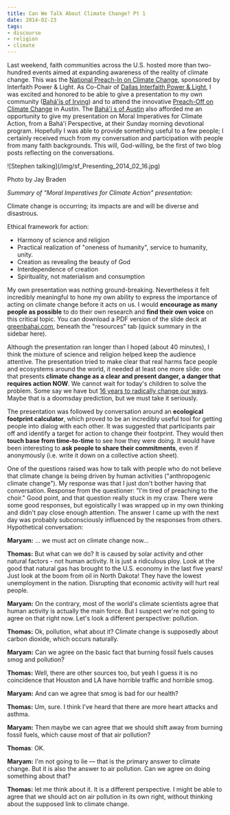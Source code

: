 ```yaml
---
title: Can We Talk About Climate Change? Pt 1
date: 2014-02-23
tags:
- discourse
- religion
- climate
---
```


Last weekend, faith communities across the U.S. hosted more than two-hundred
events aimed at expanding awareness of the reality of climate change. This was
the [National Preach-In on Climate Change](http://www.preachin.org/),
sponsored by Interfaith Power &amp; Light. As Co-Chair of [Dallas Interfaith Power &amp; Light](http://www.dallasinterfaith.org),
I was excited and honored to be able to give a presentation to my own community
([Bah&aacute;'&iacute;s of Irving](http://www.irvingbahai.org/?)) and
to attend the innovative [Preach-Off
on Climate Change](http://txipl.org/content/youre-invited-austins-first-ever-preach-climate-change) in Austin. The [Bah&aacute;'&iacute; s of Austin](http://www.austinbahai.org) also
afforded me an opportunity to give my presentation on Moral Imperatives for
Climate Action, from a Bah&aacute;'&iacute; Perspective, at their Sunday morning
devotional program. Hopefully I was able to provide something useful to a few
people; I certainly received much from my conversation and participation with
people from many faith backgrounds. This will, God-willing, be the first of two
blog posts reflecting on the conversations.

<!-- truncate -->

<div class="image">
![Stephen talking](/img/sf_Presenting_2014_02_16.jpg)

Photo by Jay Braden
</div>

_Summary of "Moral Imperatives for Climate Action" presentation:_

Climate change is occurring; its impacts are and will be diverse and disastrous.

Ethical framework for action:

* Harmony of science and religion
* Practical realization of "oneness of humanity", service to humanity, unity.
* Creation as revealing the beauty of God
* Interdependence of creation
* Spirituality, not materialism and consumption

My own presentation was nothing ground-breaking. Nevertheless it felt incredibly
meaningful to hone my own ability to express the importance of acting on climate
change before it acts on us. I would **encourage as many people as possible** to
do their own research and **find their own voice** on this critical topic. You
can download a PDF version of the slide deck at [greenbahai.com](https://www.greenbahai.com), beneath the "resources" tab
(quick summary in the sidebar here).

Although the presentation ran longer than I hoped (about 40 minutes), I think
the mixture of science and religion helped keep the audience attentive. The
presentation tried to make clear that real harms face people and ecosystems
around the world, it needed at least one more slide: one that presents **climate
change as a clear and present danger, a danger that requires action NOW**. We
cannot wait for today's children to solve the problem. Some say we have but [16
years to radically change our ways](https://www.theguardian.com/environment/earth-insight/2013/jul/10/james-hansen-fossil-fuels-runaway-global-warming). Maybe that is a doomsday prediction, but
we must take it seriously.

The presentation was followed by conversation around an **ecological footprint
calculator**, which proved to be an incredibly useful tool for getting people
into dialog with each other. It was suggested that participants pair off and
identify a target for action to change their footprint. They would then **touch
base from time-to-time** to see how they were doing. It would have been
interesting to **ask people to share their commitments**, even if anonymously
(i.e. write it down on a collective action sheet).

One of the questions raised was how to talk with people who do not believe that
climate change is being driven by human activities ("anthropogenic climate
change"). My response was that I just don't bother having that conversation.
Response from the questioner: "I'm tired of preaching to the choir." Good point,
and that question really stuck in my craw. There were some good responses, but
egoistically I was wrapped up in my own thinking and didn't pay close enough
attention. The answer I came up with the next day was probably subconsciously
influenced by the responses from others. Hypothetical conversation:

**Maryam:** &hellip; we must act on climate change now&hellip;

**Thomas:** But what can we do? It is caused by solar activity and other natural factors - not human activity. It is just a ridiculous ploy. Look at the good that natural gas has brought to the U.S. economy in the last five years! Just look at the boom from oil in North Dakota! They have the lowest unemployment in the nation. Disrupting that economic activity will hurt real people.

**Maryam:** On the contrary, most of the world's climate scientists agree that human activity is actually the main force. But I suspect we're not going to agree on that right now. Let's look a different perspective: pollution.

**Thomas:** Ok, pollution, what about it? Climate change is supposedly about carbon dioxide, which occurs naturally.

**Maryam:** Can we agree on the basic fact that burning fossil fuels causes smog and pollution?

**Thomas:** Well, there are other sources too, but yeah I guess it is no coincidence that Houston and LA have horrible traffic and horrible smog.

**Maryam:** And can we agree that smog is bad for our health?

**Thomas:** Um, sure. I think I've heard that there are more heart attacks and asthma.

**Maryam:** Then maybe we can agree that we should shift away from burning fossil fuels, which cause most of that air pollution?

**Thomas**: OK.

**Maryam:** I'm not going to lie &mdash; that is the primary answer to climate change. But it is also the answer to air pollution. Can we agree on doing something about that?

**Thomas:** let me think about it. It is a different perspective. I might be able to agree that we should act on air pollution in its own right, without thinking about the supposed link to climate change.
